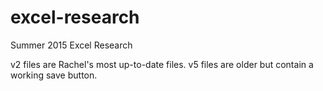 # excel-research
Summer 2015 Excel Research

v2 files are Rachel's most up-to-date files. v5 files are older but contain a working save button.
